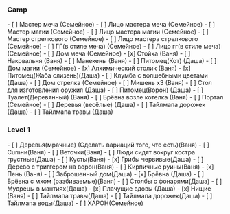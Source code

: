 <h3>Camp</h3>
- [ ] Мастер меча (Семейное)
- [ ] Лицо мастера меча (Семейное)
- [ ] Мастер магии (Семейное)
- [ ] Лицо мастера магии (Семейное)
- [ ] Мастер стрелкового (Семейное)
- [ ] Лицо мастера стрелкового (Семейное)
- [ ] ГГ(в стиле меча) (Семейное)
- [ ] Лицо гг(в стиле меча) (Семейное)
- [ ] Дом меча (Семейное)
- [x] Стойка (Ваня)
- [ ] Наковальня (Ваня)
- [ ] Манекены (Ваня)
- [ ] Питомец(Кот) (Даша)
- [ ] Дом магии (Семейное)
- [x] Алхимический столик (Ваня)
- [x] Питомец(Жаба слизень)(Даша)
- [ ] Клумба с волшебными цветами (Даша)
- [ ] Дом стрелка (Семейное)
- [ ] Мишень х3 (Ваня)
- [ ] Стол для изготовления оружия (Даша)
- [ ] Питомец(Ворон) (Даша)
- [ ] Туалет(Деревянный) (Ваня)
- [ ] Брёвна возле котелка (Ваня)
- [ ] Портал (Семейное)
- [ ] Деревья (весёлые) (Даша)
- [ ] Тайлмапа дорожек (Даша)
- [ ] Тайлмапа травы (Даша)
<h3>Level 1</h3>
- [ ] Деревья(мрачные) (Сделать вариаций того, что есть)(Ваня)
- [ ] Cumни(Ваня)
- [ ] Веточки(Ваня)
- [ ] Люди сидят вокруг костра грустные(Даша) 
- [ ] Кусты(Ваня)
- [x] Грибы червивые(Даша)
- [ ] Дерево с триггером на ворон(Ваня)
- [ ] Кирпичные руины(Ваня)
- [x] Пень (Ваня)
- [ ] Заброшенный дом(Даша)
- [x] Брёвна (Даша)
- [ ] Брёвна с мхом (разбиваемые)(Ваня)
- [ ] Столбы с фонарями(Даша)
- [ ] Мудрецы в мантиях(Даша)
- [x] Плачущие вдовы (Даша)
- [x] Нищие (Ваня)
- [ ] Тайлмапа травы(Даша)
- [ ] Тайлмапа дорожек(Даша)
- [ ] Тайлмапа воды(Даша)
- [ ] ХАРОН(Семейное)